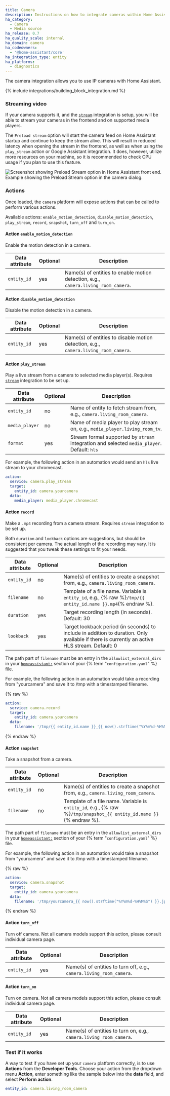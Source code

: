 ```yaml
---
title: Camera
description: Instructions on how to integrate cameras within Home Assistant.
ha_category:
  - Camera
  - Media source
ha_release: 0.7
ha_quality_scale: internal
ha_domain: camera
ha_codeowners:
  - '@home-assistant/core'
ha_integration_type: entity
ha_platforms:
  - diagnostics
---
```


The camera integration allows you to use IP cameras with Home Assistant.

{% include integrations/building_block_integration.md %}

### Streaming video

If your camera supports it, and the [`stream`](/integrations/stream) integration is setup, you will be able to stream your cameras in the frontend and on supported media players.

The `Preload stream` option will start the camera feed on Home Assistant startup and continue to keep the stream alive. This will result in reduced latency when opening the stream in the frontend, as well as when using the `play_stream` action or Google Assistant integration. It does, however, utilize more resources on your machine, so it is recommended to check CPU usage if you plan to use this feature.

<p class='img'>
  <img src='/images/integrations/camera/preload-stream.png' alt='Screenshot showing Preload Stream option in Home Assistant front end.'>
  Example showing the Preload Stream option in the camera dialog.
</p>

### Actions

Once loaded, the `camera` platform will expose actions that can be called to perform various actions.

Available actions: `enable_motion_detection`, `disable_motion_detection`, `play_stream`, `record`, `snapshot`, `turn_off` and `turn_on`.

#### Action `enable_motion_detection`

Enable the motion detection in a camera.

| Data attribute | Optional | Description                                                                        |
| ---------------------- | -------- | ---------------------------------------------------------------------------------- |
| `entity_id`            | yes      | Name(s) of entities to enable motion detection, e.g., `camera.living_room_camera`. |

#### Action `disable_motion_detection`

Disable the motion detection in a camera.

| Data attribute | Optional | Description                                                                         |
| ---------------------- | -------- | ----------------------------------------------------------------------------------- |
| `entity_id`            | yes      | Name(s) of entities to disable motion detection, e.g., `camera.living_room_camera`. |

#### Action `play_stream`

Play a live stream from a camera to selected media player(s). Requires [`stream`](/integrations/stream) integration to be set up.

| Data attribute | Optional | Description                                                                                 |
| ---------------------- | -------- | ------------------------------------------------------------------------------------------- |
| `entity_id`            | no       | Name of entity to fetch stream from, e.g., `camera.living_room_camera`.                     |
| `media_player`         | no       | Name of media player to play stream on, e.g., `media_player.living_room_tv`.                |
| `format`               | yes      | Stream format supported by `stream` integration and selected `media_player`. Default: `hls` |

For example, the following action in an automation would send an `hls` live stream to your chromecast.

```yaml
action:
  service: camera.play_stream
  target:
    entity_id: camera.yourcamera
  data:
    media_player: media_player.chromecast
```

#### Action `record`

Make a `.mp4` recording from a camera stream. Requires `stream` integration to be set up.

Both `duration` and `lookback` options are suggestions, but should be consistent per camera.  The actual length of the recording may vary. It is suggested that you tweak these settings to fit your needs.

| Data attribute | Optional | Description                                                                                                                                    |
| ---------------------- | -------- | ---------------------------------------------------------------------------------------------------------------------------------------------- |
| `entity_id`            | no       | Name(s) of entities to create a snapshot from, e.g., `camera.living_room_camera`.                                                              |
| `filename`             | no       | Template of a file name. Variable is `entity_id`, e.g., {% raw %}`/tmp/{{ entity_id.name }}.mp4`{% endraw %}.                                  |
| `duration`             | yes      | Target recording length (in seconds). Default: 30                                                                                              |
| `lookback`             | yes      | Target lookback period (in seconds) to include in addition to duration.  Only available if there is currently an active HLS stream. Default: 0 |

The path part of `filename` must be an entry in the `allowlist_external_dirs` in your [`homeassistant:`](/integrations/homeassistant/#allowlist_external_dirs) section of your {% term "`configuration.yaml`" %} file.

For example, the following action in an automation would take a recording from "yourcamera" and save it to /tmp with a timestamped filename.

{% raw %}

```yaml
action:
  service: camera.record
  target:
    entity_id: camera.yourcamera
  data:
    filename: '/tmp/{{ entity_id.name }}_{{ now().strftime("%Y%m%d-%H%M%S") }}.mp4'
```

{% endraw %}

#### Action `snapshot`

Take a snapshot from a camera.

| Data attribute | Optional | Description                                                                                                        |
| ---------------------- | -------- | ------------------------------------------------------------------------------------------------------------------ |
| `entity_id`            | no       | Name(s) of entities to create a snapshot from, e.g., `camera.living_room_camera`.                                  |
| `filename`             | no       | Template of a file name. Variable is `entity_id`, e.g., {% raw %}`/tmp/snapshot_{{ entity_id.name }}`{% endraw %}. |

The path part of `filename` must be an entry in the `allowlist_external_dirs` in your [`homeassistant:`](/integrations/homeassistant/) section of your {% term "`configuration.yaml`" %} file.

For example, the following action in an automation would take a snapshot from "yourcamera" and save it to /tmp with a timestamped filename.

{% raw %}

```yaml
action:
  service: camera.snapshot
  target:
    entity_id: camera.yourcamera
  data:
    filename: '/tmp/yourcamera_{{ now().strftime("%Y%m%d-%H%M%S") }}.jpg'
```

{% endraw %}

#### Action `turn_off`

Turn off camera. Not all camera models support this action, please consult individual camera page.

| Data attribute | Optional | Description                                                         |
| ---------------------- | -------- | ------------------------------------------------------------------- |
| `entity_id`            | yes      | Name(s) of entities to turn off, e.g., `camera.living_room_camera`. |

#### Action `turn_on`

Turn on camera. Not all camera models support this action, please consult individual camera page.

| Data attribute | Optional | Description                                                        |
| ---------------------- | -------- | ------------------------------------------------------------------ |
| `entity_id`            | yes      | Name(s) of entities to turn on, e.g., `camera.living_room_camera`. |

### Test if it works

A way to test if you have set up your `camera` platform correctly, is to use **Actions** from the **Developer Tools**. Choose your action from the dropdown menu **Action**, enter something like the sample below into the **data** field, and select **Perform action**.

```yaml
entity_id: camera.living_room_camera
```
